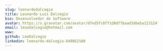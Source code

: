 ```yaml
---
slug: leonardodalcegio
title: Leonardo Luís Dalcegio
bio: Desenvolvedor de Software
avatar: https://s.gravatar.com/avatar/d7ed5fc8ff1d8df7baad3d6eba123124?s=80
email: leoodalcegio@hotmail.com
www:
github: LeoDalcegio
linkedin: leonardo-dalcegio-849852180
---
```

